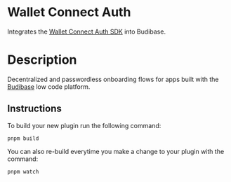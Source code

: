 # Wallet Connect Auth

Integrates the [Wallet Connect Auth SDK](https://docs.walletconnect.com/2.0/introduction/auth) into Budibase.

# Description

Decentralized and passwordless onboarding flows for apps built with the [Budibase](https://github.com/Budibase/budibase) low code platform.

## Instructions

To build your new plugin run the following command:
```
pnpm build
```

You can also re-build everytime you make a change to your plugin with the command:
```
pnpm watch
```

